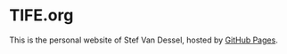# TIFE.org

This is the personal website of Stef Van Dessel, hosted by [GitHub Pages](http://pages.github.com).
